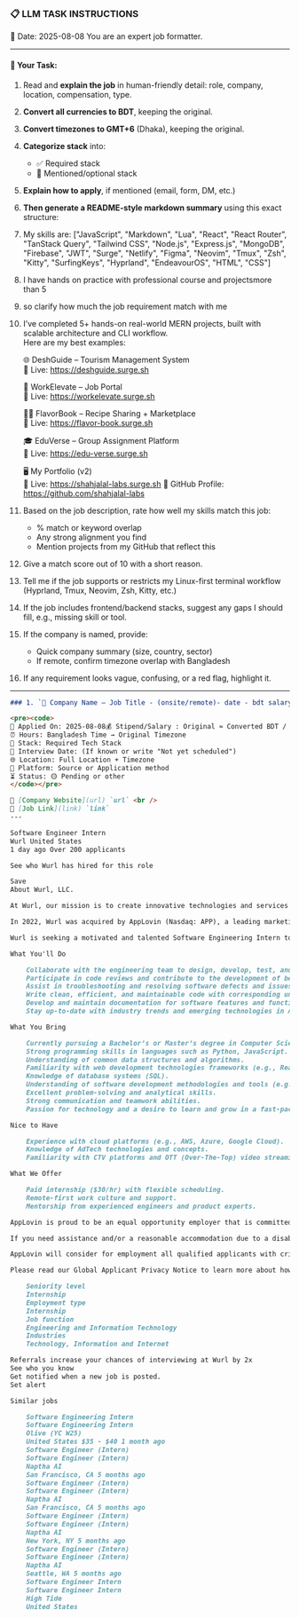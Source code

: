 ### 📋 LLM TASK INSTRUCTIONS  
📅 Date: 2025-08-08
You are an expert job formatter.

---

#### 🔧 Your Task:
1. Read and **explain the job** in human-friendly detail: role, company, location, compensation, type.  
2. **Convert all currencies to BDT**, keeping the original.  
3. **Convert timezones to GMT+6** (Dhaka), keeping the original.  
4. **Categorize stack** into:  
   - ✅ Required stack  
   - 🔧 Mentioned/optional stack  
5. **Explain how to apply**, if mentioned (email, form, DM, etc.)  
6. **Then generate a README-style markdown summary** using this exact structure:
7. My skills are: ["JavaScript", "Markdown", "Lua", "React", "React Router", "TanStack Query", "Tailwind CSS", "Node.js", "Express.js", "MongoDB", "Firebase", "JWT", "Surge", "Netlify", "Figma", "Neovim", "Tmux", "Zsh", "Kitty", "SurfingKeys", "Hyprland", "EndeavourOS", "HTML", "CSS"]
8. I have hands on practice with professional course and projectsmore than 5
9. so clarify how much the job requirement match with me 
10. I’ve completed 5+ hands-on real-world MERN projects, built with scalable architecture and CLI workflow.  
    Here are my best examples:

      🌐 DeshGuide – Tourism Management System  
    🔗 Live: https://deshguide.surge.sh

    💼 WorkElevate – Job Portal  
    🔗 Live: https://workelevate.surge.sh

    🧑‍🍳 FlavorBook – Recipe Sharing + Marketplace  
    🔗 Live: https://flavor-book.surge.sh

    🎓 EduVerse – Group Assignment Platform  
    🔗 Live: https://edu-verse.surge.sh

    🖥️ My Portfolio (v2)  
    🔗 Live: https://shahjalal-labs.surge.sh
    🚀 GitHub Profile: https://github.com/shahjalal-labs

11. Based on the job description, rate how well my skills match this job:  
    - % match or keyword overlap  
    - Any strong alignment you find  
    - Mention projects from my GitHub that reflect this

12. Give a match score out of 10 with a short reason.

13. Tell me if the job supports or restricts my Linux-first terminal workflow (Hyprland, Tmux, Neovim, Zsh, Kitty, etc.)

14. If the job includes frontend/backend stacks, suggest any gaps I should fill, e.g., missing skill or tool.

15. If the company is named, provide:  
    - Quick company summary (size, country, sector)  
    - If remote, confirm timezone overlap with Bangladesh

16. If any requirement looks vague, confusing, or a red flag, highlight it.
---
```markdown
### 1. `🏢 Company Name — Job Title - (onsite/remote)- date - bdt salary`

<pre><code>
📅 Applied On: 2025-08-08💰 Stipend/Salary : Original ≈ Converted BDT / Monthly
⏰ Hours: Bangladesh Time → Original Timezone
🧰 Stack: Required Tech Stack
📆 Interview Date: (If known or write "Not yet scheduled")
🌐 Location: Full Location + Timezone
🧭 Platform: Source or Application method
⏳ Status: 🟡 Pending or other
</code></pre>

🔗 [Company Website](url) `url` <br />
🔗 [Job Link](link) `link`
---

Software Engineer Intern
Wurl United States
1 day ago Over 200 applicants

See who Wurl has hired for this role

Save
About Wurl, LLC.

At Wurl, our mission is to create innovative technologies and services that help accelerate the shift to streaming. At our core, we are innovators focused on driving the streaming industry forward with technologies that help connect viewers to the right content and ads. Our technology and data-driven solutions help companies reach new audiences, engage high-value viewers, and ultimately increase their revenue.

In 2022, Wurl was acquired by AppLovin (Nasdaq: APP), a leading marketing platform, giving our employees the best of both worlds: the dynamic environment of a 150+ person startup as well as the stability of a high-growth public tech company. We invest in providing a culture that fosters passion, drives excellence, and encourages collaboration to drive innovation. Wurl is a fully-remote company that has been globally recognized for our people and technology, having been named a Great Place to Work by Fortune in 2022, 2023, and 2024; an Ad Tech Company of the Year finalist by the UK Business Tech Awards in 2023; a BIG Innovation Awards winner in 2024 and 2025; and the “Innovation in Advertising” winner by the StreamTV Awards in 2024.

Wurl is seeking a motivated and talented Software Engineering Intern to join our dynamic engineering team. As an intern, you will gain hands-on experience in developing and maintaining software solutions that power our AdTech and CTV platforms. You will work closely with experienced engineers and contribute to projects that impact millions of viewers.

What You'll Do

    Collaborate with the engineering team to design, develop, test, and deploy software applications.
    Participate in code reviews and contribute to the development of best practices and coding standards.
    Assist in troubleshooting and resolving software defects and issues.
    Write clean, efficient, and maintainable code with corresponding unit tests.
    Develop and maintain documentation for software features and functionality.
    Stay up-to-date with industry trends and emerging technologies in AdTech and CTV.

What You Bring

    Currently pursuing a Bachelor’s or Master’s degree in Computer Science, Software Engineering, or a related field.
    Strong programming skills in languages such as Python, JavaScript.
    Understanding of common data structures and algorithms.
    Familiarity with web development technologies frameworks (e.g., React, Angular, or Vue.js).
    Knowledge of database systems (SQL).
    Understanding of software development methodologies and tools (e.g., Agile, Git).
    Excellent problem-solving and analytical skills.
    Strong communication and teamwork abilities.
    Passion for technology and a desire to learn and grow in a fast-paced environment.

Nice to Have

    Experience with cloud platforms (e.g., AWS, Azure, Google Cloud).
    Knowledge of AdTech technologies and concepts.
    Familiarity with CTV platforms and OTT (Over-The-Top) video streaming applications.

What We Offer

    Paid internship ($30/hr) with flexible scheduling.
    Remote-first work culture and support.
    Mentorship from experienced engineers and product experts.

AppLovin is proud to be an equal opportunity employer that is committed to inclusion and diversity. All applicants will be considered for employment without attention to race, color, religion, sex, sexual orientation, gender identity, national origin, veteran or disability status, or other legally protected characteristics. Learn more about EEO rights as an applicant here.

If you need assistance and/or a reasonable accommodation due to a disability during the application or recruiting process, please send us a request at accommodations@applovin.com.

AppLovin will consider for employment all qualified applicants with criminal histories in a manner consistent with applicable law. If you’re applying for a position in California, learn more here.

Please read our Global Applicant Privacy Notice to learn more about how AppLovin processes your personal information.

    Seniority level
    Internship
    Employment type
    Internship
    Job function
    Engineering and Information Technology
    Industries
    Technology, Information and Internet

Referrals increase your chances of interviewing at Wurl by 2x
See who you know
Get notified when a new job is posted.
Set alert

Similar jobs

    Software Engineering Intern
    Software Engineering Intern
    Olive (YC W25)
    United States $35 - $40 1 month ago
    Software Engineer (Intern)
    Software Engineer (Intern)
    Naptha AI
    San Francisco, CA 5 months ago
    Software Engineer (Intern)
    Software Engineer (Intern)
    Naptha AI
    San Francisco, CA 5 months ago
    Software Engineer (Intern)
    Software Engineer (Intern)
    Naptha AI
    New York, NY 5 months ago
    Software Engineer (Intern)
    Software Engineer (Intern)
    Naptha AI
    Seattle, WA 5 months ago
    Software Engineer Intern
    Software Engineer Intern
    High Tide
    United States 

```